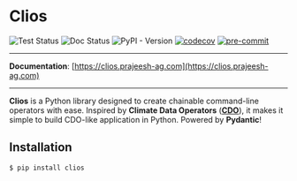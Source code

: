 <style>
</style>
# Clios

![Test Status](https://github.com/prajeeshag/clios/actions/workflows/test.yml/badge.svg)
![Doc Status](https://github.com/prajeeshag/clios/actions/workflows/build-docs.yml/badge.svg)
![PyPI - Version](https://img.shields.io/pypi/v/clios)
[![codecov](https://codecov.io/gh/prajeeshag/clios/graph/badge.svg?token=UNNUW30IQL)](https://codecov.io/gh/prajeeshag/clios)
[![pre-commit](https://img.shields.io/badge/pre--commit-enabled-brightgreen?logo=pre-commit)](https://github.com/pre-commit/pre-commit)

---

**Documentation**: [https://clios.prajeesh-ag.com](https://clios.prajeesh-ag.com)

___

**Clios** is a Python library designed to create chainable command-line operators with ease. Inspired by **Climate Data Operators** ([**CDO**](https://code.mpimet.mpg.de/projects/cdo)), it makes it simple to build CDO-like application in Python. Powered by **Pydantic**!

## Installation
<!--termynal-->
```
$ pip install clios
```

